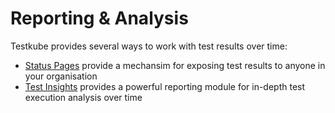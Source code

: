 # Reporting & Analysis

Testkube provides several ways to work with test results over time:

- [Status Pages](../testkube-pro/articles/status-pages) provide a mechansim for exposing test results to anyone in your organisation
- [Test Insights](test-insights) provides a powerful reporting module for in-depth test execution analysis over time
